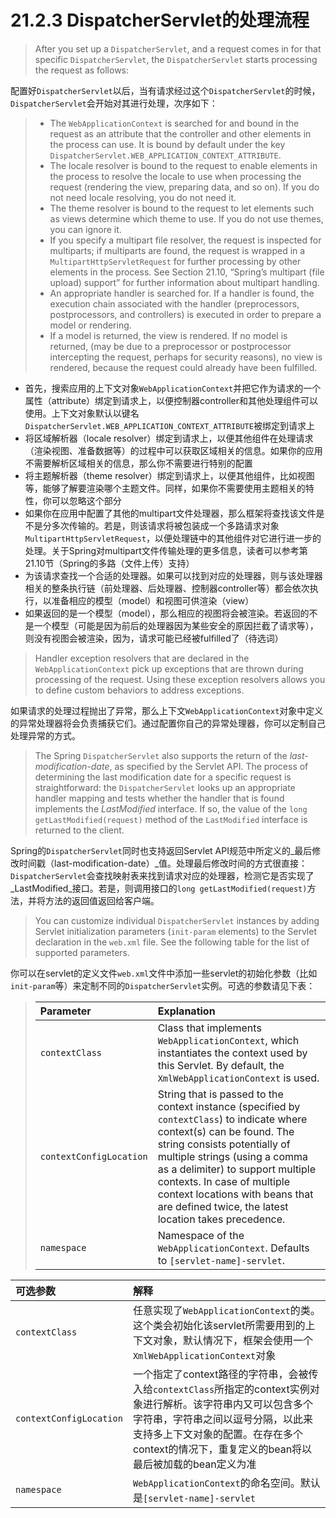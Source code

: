 # 21.2.3 DispatcherServlet的处理流程

> After you set up a `DispatcherServlet`, and a request comes in for that specific `DispatcherServlet`, the `DispatcherServlet` starts processing the request as follows:

配置好`DispatcherServlet`以后，当有请求经过这个`DispatcherServlet`的时候，`DispatcherServlet`会开始对其进行处理，次序如下：

> * The `WebApplicationContext` is searched for and bound in the request as an attribute that the controller and other elements in the process can use. It is bound by default under the key `DispatcherServlet.WEB_APPLICATION_CONTEXT_ATTRIBUTE`.
> * The locale resolver is bound to the request to enable elements in the process to resolve the locale to use when processing the request (rendering the view, preparing data, and so on). If you do not need locale resolving, you do not need it.
> * The theme resolver is bound to the request to let elements such as views determine which theme to use. If you do not use themes, you can ignore it.
> * If you specify a multipart file resolver, the request is inspected for multiparts; if multiparts are found, the request is wrapped in a `MultipartHttpServletRequest` for further processing by other elements in the process. See Section 21.10, “Spring’s multipart (file upload) support” for further information about multipart handling.
> * An appropriate handler is searched for. If a handler is found, the execution chain associated with the handler (preprocessors, postprocessors, and controllers) is executed in order to prepare a model or rendering.
> * If a model is returned, the view is rendered. If no model is returned, (may be due to a preprocessor or postprocessor intercepting the request, perhaps for security reasons), no view is rendered, because the request could already have been fulfilled.

* 首先，搜索应用的上下文对象`WebApplicationContext`并把它作为请求的一个属性（attribute）绑定到请求上，以便控制器controller和其他处理组件可以使用。上下文对象默认以键名`DispatcherServlet.WEB_APPLICATION_CONTEXT_ATTRIBUTE`被绑定到请求上
* 将区域解析器（locale resolver）绑定到请求上，以便其他组件在处理请求（渲染视图、准备数据等）的过程中可以获取区域相关的信息。如果你的应用不需要解析区域相关的信息，那么你不需要进行特别的配置
* 将主题解析器（theme resolver）绑定到请求上，以便其他组件，比如视图等，能够了解要渲染哪个主题文件。同样，如果你不需要使用主题相关的特性，你可以忽略这个部分
* 如果你在应用中配置了其他的multipart文件处理器，那么框架将查找该文件是不是分多次传输的。若是，则该请求将被包装成一个多路请求对象`MultipartHttpServletRequest`，以便处理链中的其他组件对它进行进一步的处理。关于Spring对multipart文件传输处理的更多信息，读者可以参考第21.10节（Spring的多路（文件上传）支持）
* 为该请求查找一个合适的处理器。如果可以找到对应的处理器，则与该处理器相关的整条执行链（前处理器、后处理器、控制器controller等）都会依次执行，以准备相应的模型（model）和视图可供渲染（view）
* 如果返回的是一个模型（model），那么相应的视图将会被渲染。若返回的不是一个模型（可能是因为前后的处理器因为某些安全的原因拦截了请求等），则没有视图会被渲染，因为，请求可能已经被fulfilled了（待选词）

> Handler exception resolvers that are declared in the `WebApplicationContext` pick up exceptions that are thrown during processing of the request. Using these exception resolvers allows you to define custom behaviors to address exceptions.

如果请求的处理过程抛出了异常，那么上下文`WebApplicationContext`对象中定义的异常处理器将会负责捕获它们。通过配置你自己的异常处理器，你可以定制自己处理异常的方式。

> The Spring `DispatcherServlet` also supports the return of the _last-modification-date_, as specified by the Servlet API. The process of determining the last modification date for a specific request is straightforward: the `DispatcherServlet` looks up an appropriate handler mapping and tests whether the handler that is found implements the _LastModified_ interface. If so, the value of the `long getLastModified(request)` method of the `LastModified` interface is returned to the client.

Spring的`DispatcherServlet`同时也支持返回Servlet API规范中所定义的_最后修改时间戳（last-modification-date）_值。处理最后修改时间的方式很直接：`DispatcherServlet`会查找映射表来找到请求对应的处理器，检测它是否实现了_LastModified_接口。若是，则调用接口的`long getLastModified(request)`方法，并将方法的返回值返回给客户端。

> You can customize individual `DispatcherServlet` instances by adding Servlet initialization parameters (`init-param` elements) to the Servlet declaration in the `web.xml` file. See the following table for the list of supported parameters.

你可以在servlet的定义文件`web.xml`文件中添加一些servlet的初始化参数（比如`init-param`等）来定制不同的`DispatcherServlet`实例。可选的参数请见下表：

> | Parameter | Explanation |
> | :-- | :-- |
> | `contextClass` | Class that implements `WebApplicationContext`, which instantiates the context used by this Servlet. By default, the `XmlWebApplicationContext` is used. |
> | `contextConfigLocation` | String that is passed to the context instance (specified by `contextClass`) to indicate where context(s) can be found. The string consists potentially of multiple strings (using a comma as a delimiter) to support multiple contexts. In case of multiple context locations with beans that are defined twice, the latest location takes precedence. |
> | `namespace` | Namespace of the `WebApplicationContext`. Defaults to `[servlet-name]-servlet`. |

| 可选参数 | 解释 |
| :-- | :-- |
| `contextClass` | 任意实现了`WebApplicationContext`的类。这个类会初始化该servlet所需要用到的上下文对象，默认情况下，框架会使用一个`XmlWebApplicationContext`对象 | 
| `contextConfigLocation` | 一个指定了context路径的字符串，会被传入给`contextClass`所指定的context实例对象进行解析。该字符串内又可以包含多个字符串，字符串之间以逗号分隔，以此来支持多上下文对象的配置。在存在多个context的情况下，重复定义的bean将以最后被加载的bean定义为准 |
| `namespace` | `WebApplicationContext`的命名空间。默认是`[servlet-name]-servlet` |  
